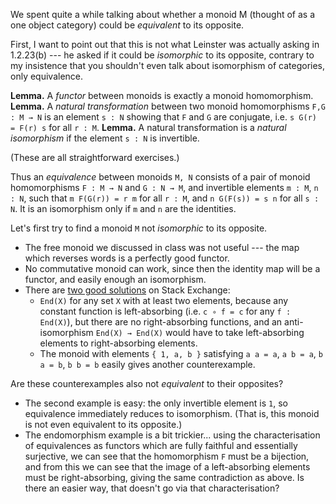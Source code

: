 We spent quite a while talking about whether a monoid M (thought of as a one object category) could be *equivalent* to its opposite.

First, I want to point out that this is not what Leinster was actually asking in 1.2.23(b) --- he asked if it could be *isomorphic* to its opposite, contrary to my insistence that you shouldn't even talk about isomorphism of categories, only equivalence.

**Lemma.** A _functor_ between monoids is exactly a monoid homomorphism.
**Lemma.** A _natural transformation_ between two monoid homomorphisms `F,G : M → N` is an element `s : N` showing that `F` and `G` are conjugate,
i.e. `s G(r) = F(r) s` for all `r : M`.
**Lemma.** A natural transformation is a _natural isomorphism_ if the element `s : N` is invertible.

(These are all straightforward exercises.)

Thus an _equivalence_ between monoids `M, N` consists of a pair of monoid homomorphisms `F : M → N` and `G : N → M`, and invertible elements `m : M`, `n : N`, such that `m F(G(r)) = r m` for all `r : M`, and `n G(F(s)) = s n` for all `s : N`. It is an isomorphism only if `m` and `n` are the identities.

Let's first try to find a monoid `M` not _isomorphic_ to its opposite.
* The free monoid we discussed in class was not useful --- the map which reverses words is a perfectly good functor.
* No commutative monoid can work, since then the identity map will be a functor, and easily enough an isomorphism.
* There are [two good solutions](http://math.stackexchange.com/questions/484102/is-every-monoid-isomorphic-to-its-opposite) on Stack Exchange:
    * `End(X)` for any set `X` with at least two elements, because any constant function is left-absorbing (i.e. `c ∘ f = c` for any `f : End(X)`), but there are no right-absorbing functions, and an anti-isomorphism `End(X) → End(X)` would have to take left-absorbing elements to right-absorbing elements.
    * The monoid with elements `{ 1, a, b }` satisfying `a a = a`, `a b = a`, `b a = b`, `b b = b` easily gives another counterexample.

Are these counterexamples also not _equivalent_ to their opposites?
* The second example is easy: the only invertible element is `1`, so equivalence immediately reduces to isomorphism. (That is, this monoid is not even equivalent to its opposite.)
* The endomorphism example is a bit trickier... using the characterisation of equivalences as functors which are fully faithful and essentially surjective, we can see that the homomorphism `F` must be a bijection, and from this we can see that the image of a left-absorbing elements must be right-absorbing, giving the same contradiction as above. Is there an easier way, that doesn't go via that characterisation?